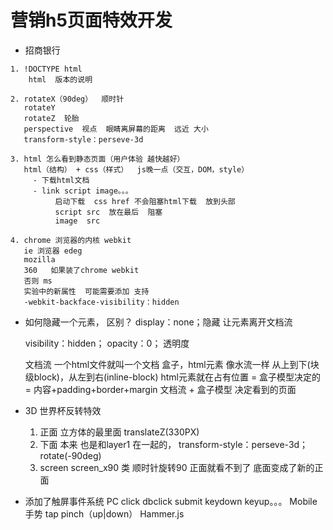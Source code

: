 #  营销h5页面特效开发
  -  招商银行
       
    1. !DOCTYPE html
        html  版本的说明

    2. rotateX（90deg）  顺时针
       rotateY   
       rotateZ  轮胎
       perspective  视点  眼睛离屏幕的距离  远近 大小
       transform-style：perseve-3d

    3. html 怎么看到静态页面（用户体验 越快越好）
       html（结构） + css（样式）  js晚一点（交互，DOM，style）
         - 下载html文档
         - link script image。。。
              启动下载  css href 不会阻塞html下载  放到头部
              script src  放在最后  阻塞
              image  src

    4. chrome 浏览器的内核 webkit
       ie 浏览器 edeg
       mozilla
       360   如果装了chrome webkit
       否则 ms
       实验中的新属性  可能需要添加 支持
       -webkit-backface-visibility：hidden 

   -  如何隐藏一个元素， 区别？
       display：none；隐藏   让元素离开文档流

       visibility：hidden；
       opacity：0； 透明度

       文档流  一个html文件就叫一个文档
       盒子，html元素  像水流一样 从上到下(块级block)，从左到右(inline-block)
       html元素就在占有位置 = 盒子模型决定的 = 内容+padding+border+margin
       文档流 + 盒子模型 决定看到的页面
   -  3D 世界杯反转特效
       1. 正面 立方体的最里面 translateZ(330PX)
       2. 下面 本来 也是和layer1 在一起的，
           transform-style：perseve-3d；
           rotate(-90deg) 
       3. screen screen_x90 类 顺时针旋转90
          正面就看不到了
          底面变成了新的正面

   - 添加了触屏事件系统
     PC  click dbclick submit keydown keyup。。。
     Mobile 手势  tap pinch（up|down）
     Hammer.js